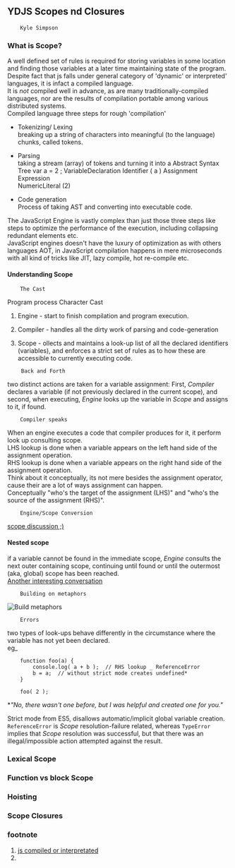 ## YDJS Scopes nd Closures
		Kyle Simpson

### What is Scope? 
A well defined set of rules is required for storing variables in some location and finding those variables at a later time maintaining state of the program.  
Despite fact that js falls under general category of 'dynamic' or interpreted' languages, it is infact a compiled language.  
It is _not_ compiled well in advance, as are many traditionally-compiled languages, nor are the results of compilation portable among various distributed systems.  
Compiled language three steps for rough 'compilation'
- Tokenizing/ Lexing  
  breaking up a string of characters into meaningful (to the language) chunks, called tokens.
		   
- Parsing  
  taking a stream (array) of tokens and turning it into a Abstract Syntax Tree
      var a = 2 ; 
     VariableDeclaration
	     Identifier  ( a )
	     Assignment Expression  
		     NumericLiteral (2)
		     
- Code generation  
  Process of taking AST and converting into executable code.

The JavaScript Engine is vastly complex than just those three steps like steps to optimize the performance of the execution, including collapsing redundant elements etc.  
JavaScript engines doesn't have the luxury of optimization as with others languages AOT, in JavaScript compilation happens in mere microseconds with all kind of tricks like JIT, lazy compile, hot re-compile etc.

#### Understanding Scope
		The Cast
Program process Character Cast
1. Engine - start to finish compilation and program execution. 
2. Compiler -   handles all the dirty work of parsing and code-generation
3. Scope  - ollects and maintains a look-up list of all the declared identifiers (variables), and enforces a strict set of rules as to how these are accessible to currently executing code.

		Back and Forth 
two distinct actions are taken for a variable assignment: First, _Compiler_ declares a variable (if not previously declared in the current scope), and second, when executing, _Engine_ looks up the variable in _Scope_ and assigns to it, if found.

		Compiler speaks
When an engine executes a code that compiler produces for it, it perform look up consulting scope.  
LHS lookup is done when a variable appears on the left hand side of the assignment operation.  
RHS lookup is done when a variable appears on the right hand side of the assignment operation.  
Think about it conceptually, its not mere besides the assignment operator, cause their are a lot of ways assignment can happen.  
Conceptually "who's the target of the assignment (LHS)" and "who's the source of the assignment (RHS)".  

		Engine/Scope Conversion  
[scope discussion ;)](https://github.com/getify/You-Dont-Know-JS/blob/master/scope%20&%20closures/ch1.md#enginescope-conversation)

#### Nested scope
if a variable cannot be found in the immediate scope, _Engine_ consults the next outer containing scope, continuing until found or until the outermost (aka, global) scope has been reached.  
[Another interesting conversation](https://github.com/getify/You-Dont-Know-JS/blob/master/scope%20&%20closures/ch1.md#nested-scope)  
		
		Building on metaphors  
![Build metaphors](https://raw.githubusercontent.com/getify/You-Dont-Know-JS/master/scope%20&%20closures/fig1.png)

		Errors  
two types of look-ups behave differently in the circumstance where the variable has not yet been declared.  
eg_  

		function foo(a) {
			console.log( a + b );  // RHS lookup _ ReferenceError
			b = a;	// without strict mode creates undefined*
		}
		
		foo( 2 );
*_"No, there wasn't one before, but I was helpful and created one for you."_

Strict mode from ES5, disallows automatic/implicit global variable creation.  
`ReferenceError` is _Scope_ resolution-failure related, whereas `TypeError` implies that _Scope_ resolution was successful, but that there was an illegal/impossible action attempted against the result.  


### Lexical Scope  

### Function vs block Scope  

### Hoisting  

### Scope Closures  

### footnote
1. [js compiled or interpretated](https://softwareengineering.stackexchange.com/questions/138521/is-javascript-interpreted-by-design)
2. 
